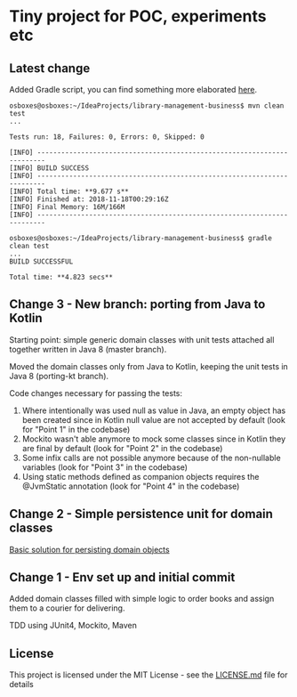 
# Tiny project for POC, experiments etc




## Latest change

Added Gradle script, you can find something more elaborated [here](https://github.com/francesco-losciale/library-management-persistence/blob/master/build.gradle).

```
osboxes@osboxes:~/IdeaProjects/library-management-business$ mvn clean test
...

Tests run: 18, Failures: 0, Errors: 0, Skipped: 0

[INFO] ------------------------------------------------------------------------
[INFO] BUILD SUCCESS
[INFO] ------------------------------------------------------------------------
[INFO] Total time: **9.677 s**
[INFO] Finished at: 2018-11-18T00:29:16Z
[INFO] Final Memory: 16M/166M
[INFO] ------------------------------------------------------------------------

```

```
osboxes@osboxes:~/IdeaProjects/library-management-business$ gradle clean test
...
BUILD SUCCESSFUL

Total time: **4.823 secs**

```


## Change 3 - New branch: porting from Java to Kotlin

Starting point: simple generic domain classes with unit tests attached all together written in Java 8 (master branch).

Moved the domain classes only from Java to Kotlin, keeping the unit tests in Java 8 (porting-kt branch). 

Code changes necessary for passing the tests:

1. Where intentionally was used null as value in Java, an empty object has been created since in Kotlin null value are not accepted by default (look for "Point 1" in the codebase)
2. Mockito wasn't able anymore to mock some classes since in Kotlin they are final by default (look for "Point 2" in the codebase)
3. Some infix calls are not possible anymore because of the non-nullable variables (look for "Point 3" in the codebase)
4. Using static methods defined as companion objects requires the @JvmStatic annotation (look for "Point 4" in the codebase)


## Change 2 - Simple persistence unit for domain classes

[Basic solution for persisting domain objects](https://github.com/francesco-losciale/library-management-persistence)


## Change 1 - Env set up and initial commit

Added domain classes filled with simple logic to order books and assign them to a courier for delivering.

TDD using JUnit4, Mockito, Maven


## License

This project is licensed under the MIT License - see the [LICENSE.md](LICENSE.md) file for details
